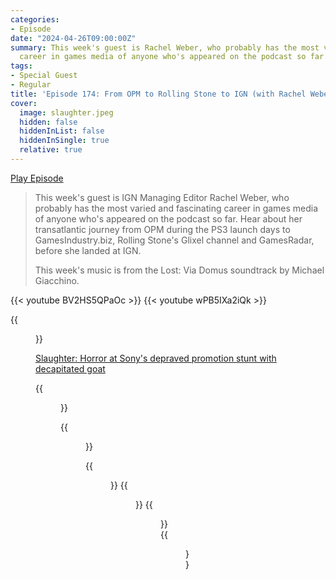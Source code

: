 ```yaml
---
categories:
- Episode
date: "2024-04-26T09:00:00Z"
summary: This week's guest is Rachel Weber, who probably has the most varied and fascinating
  career in games media of anyone who's appeared on the podcast so far.
tags:
- Special Guest
- Regular
title: 'Episode 174: From OPM to Rolling Stone to IGN (with Rachel Weber)'
cover: 
  image: slaughter.jpeg
  hidden: false
  hiddenInList: false
  hiddenInSingle: true
  relative: true
---
```


[Play Episode](https://www.patreon.com/posts/episode-174-from-103053243)
> This week's guest is IGN Managing Editor Rachel Weber, who probably has the most varied and fascinating career in games media of anyone who's appeared on the podcast so far. Hear about her transatlantic journey from OPM during the PS3 launch days to GamesIndustry.biz, Rolling Stone's Glixel channel and GamesRadar, before she landed at IGN.
>
> This week's music is from the Lost: Via Domus soundtrack by Michael Giacchino.

{{< youtube BV2HS5QPaOc >}}
{{< youtube wPB5IXa2iQk >}}

{{<figure 
    src="slaughter.jpeg" 
    alt="Slaughter" >}}

[Slaughter: Horror at Sony's depraved promotion stunt with decapitated goat](https://www.dailymail.co.uk/news/article-451414/Slaughter-Horror-Sonys-depraved-promotion-stunt-decapitated-goat.html?)

{{<figure 
    src="chicago-pizza.jpeg" 
    caption="A Chicago Pizza" 
    alt="Chicago Pizza">}}

{{<figure 
    src="lampshade.jpeg" 
    alt="Lampshade" >}}

{{<figure 
    src="horrible.jpeg" 
    alt="Horrible" >}}
{{<figure 
    src="horrible-2.jpeg" 
    alt="Horrible" >}}
{{<figure 
    src="horrible-3.jpeg" 
    alt="Horrible" >}}
{{<figure 
    src="horrible-4.jpeg" 
    caption="Image Credit: NaesLyn" 
    alt="Horrible">}}